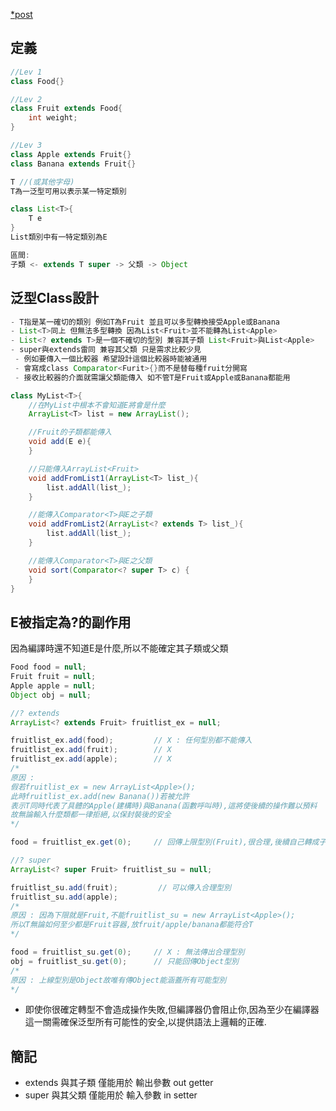 [*post](https://www.jianshu.com/p/1042ac6586ef)

## 定義

```java
//Lev 1
class Food{}

//Lev 2
class Fruit extends Food{
    int weight;
}

//Lev 3
class Apple extends Fruit{}
class Banana extends Fruit{}
```

```java
T //(或其他字母)
T為一泛型可用以表示某一特定類別

class List<T>{
    T e
}
List類別中有一特定類別為E

區間:
子類 <- extends T super -> 父類 -> Object

```

## 泛型Class設計
```java
- T指是某一確切的類別 例如T為Fruit 並且可以多型轉換接受Apple或Banana
- List<T>同上 但無法多型轉換 因為List<Fruit>並不能轉為List<Apple>
- List<? extends T>是一個不確切的型別 兼容其子類 List<Fruit>與List<Apple>
- super與extends雷同 兼容其父類 只是需求比較少見
 - 例如要傳入一個比較器 希望設計這個比較器時能被通用
 - 會寫成class Comparator<Furit>{}而不是替每種fruit分開寫
 - 接收比較器的介面就需讓父類能傳入 如不管T是Fruit或Apple或Banana都能用
```
```java
class MyList<T>{
    //在MyList中根本不會知道E將會是什麼
    ArrayList<T> list = new ArrayList();

    //Fruit的子類都能傳入
    void add(E e){
    }

    //只能傳入ArrayList<Fruit>
    void addFromList1(ArrayList<T> list_){
        list.addAll(list_);
    }

    //能傳入Comparator<T>與E之子類
    void addFromList2(ArrayList<? extends T> list_){
        list.addAll(list_);
    }

    //能傳入Comparator<T>與E之父類
    void sort(Comparator<? super T> c) {
    }
}

```

## E被指定為?的副作用

因為編譯時還不知道E是什麼,所以不能確定其子類或父類

```java
Food food = null;
Fruit fruit = null;
Apple apple = null;
Object obj = null;
```
```java     
//? extends
ArrayList<? extends Fruit> fruitlist_ex = null;

fruitlist_ex.add(food);         // X : 任何型別都不能傳入
fruitlist_ex.add(fruit);        // X
fruitlist_ex.add(apple);        // X
/*
原因 :
假若fruitlist_ex = new ArrayList<Apple>();
此時fruitlist_ex.add(new Banana())若被允許
表示T同時代表了具體的Apple(建構時)與Banana(函數呼叫時),這將使後續的操作難以預料
故無論輸入什麼類都一律拒絕,以保封裝後的安全
*/

food = fruitlist_ex.get(0);     // 回傳上限型別(Fruit),很合理,後續自己轉成子類
```
```java 
//? super
ArrayList<? super Fruit> fruitlist_su = null;

fruitlist_su.add(fruit);         // 可以傳入合理型別
fruitlist_su.add(apple);
/*
原因 : 因為下限就是Fruit,不能fruitlist_su = new ArrayList<Apple>();
所以T無論如何至少都是Fruit容器,放fruit/apple/banana都能符合T
*/

food = fruitlist_su.get(0);     // X : 無法傳出合理型別
obj = fruitlist_su.get(0);      // 只能回傳Object型別
/*
原因 : 上線型別是Object故唯有傳Object能涵蓋所有可能型別
*/
```

- 即使你很確定轉型不會造成操作失敗,但編譯器仍會阻止你,因為至少在編譯器這一關需確保泛型所有可能性的安全,以提供語法上邏輯的正確.

## 簡記

- extends 與其子類 僅能用於 輸出參數 out getter
- super 與其父類 僅能用於 輸入參數 in setter


